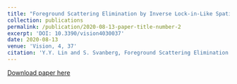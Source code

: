 ```yaml
---
title: "Foreground Scattering Elimination by Inverse Lock-in-Like Spatial Modulation. "
collection: publications
permalink: /publication/2020-08-13-paper-title-number-2
excerpt: 'DOI: 10.3390/vision4030037'
date: 2020-08-13
venue: 'Vision, 4, 37'
citation: 'Y.Y. Lin and S. Svanberg, Foreground Scattering Elimination by Inverse Lock-in-Like Spatial Modulation. Vision, 4, 37 (2020).'
---
```

[Download paper here](https://www.mdpi.com/2411-5150/4/3/37)
